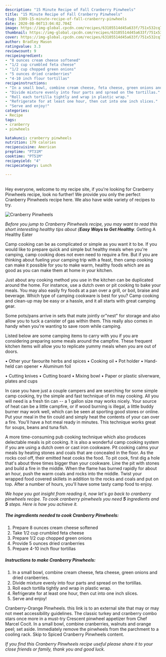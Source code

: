 ```yaml
---
description: "15 Minute Recipe of Fall Cranberry Pinwheels"
title: "15 Minute Recipe of Fall Cranberry Pinwheels"
slug: 3309-15-minute-recipe-of-fall-cranberry-pinwheels
date: 2020-08-06T13:04:02.704Z
image: https://img-global.cpcdn.com/recipes/63105514d45a633f/751x532cq70/cranberry-pinwheels-recipe-main-photo.jpg
thumbnail: https://img-global.cpcdn.com/recipes/63105514d45a633f/751x532cq70/cranberry-pinwheels-recipe-main-photo.jpg
cover: https://img-global.cpcdn.com/recipes/63105514d45a633f/751x532cq70/cranberry-pinwheels-recipe-main-photo.jpg
author: Bradley Mason
ratingvalue: 3.3
reviewcount: 9
recipeingredient:
- "8 ounces cream cheese softened"
- "1/2 cup crumbled feta cheese"
- "1/2 cup chopped green onions"
- "5 ounces dried cranberries"
- "4-10 inch flour tortillas"
recipeinstructions:
- "In a small bowl, combine cream cheese, feta cheese, green onions and dried cranberries."
- "Divide mixture evenly into four parts and spread on the tortillas."
- "Roll each tortilla tightly and wrap in plastic wrap."
- "Refrigerate for at least one hour, then cut into one inch slices."
- "Serve and enjoy!"
categories:
- Recipe
tags:
- cranberry
- pinwheels

katakunci: cranberry pinwheels 
nutrition: 179 calories
recipecuisine: American
preptime: "PT31M"
cooktime: "PT51M"
recipeyield: "4"
recipecategory: Lunch

---
```

<br>
Hey everyone, welcome to my recipe site, if you're looking for Cranberry Pinwheels recipe, look no further! We provide you only the perfect Cranberry Pinwheels recipe here. We also have wide variety of recipes to try.
<br>


![Cranberry Pinwheels](https://img-global.cpcdn.com/recipes/63105514d45a633f/751x532cq70/cranberry-pinwheels-recipe-main-photo.jpg)

<i>Before you jump to Cranberry Pinwheels recipe, you may want to read this short interesting healthy tips about {<strong>Easy Ways to Get Healthy</strong>.</i>
Getting A Healthy Eater

    
Camp cooking can be as complicated or simple as you want it to be. If you would like to prepare quick and simple but healthy meals when you're camping, camp cooking does not even need to require a fire. But if you are thinking about fueling your camping trip with a feast, then camp cooking can make it possible for you to make warm, healthy foods which are as good as you can make them at home in your kitchen.

 Just about any cooking method you use in the kitchen can be duplicated around the home. For instance, use a dutch oven or pit cooking to bake your meals. You may also easily fry foods at a pan over a grill, or boil, braise and beverage. Which type of camping cookware is best for you? Camp cooking and clean-up may be easy or a hassle, and it all starts with great camping gear.

Some pots/pans arrive in sets that mate jointly or"nest" for storage and also allow you to tuck a canister of gas within them. This really also comes in handy when you're wanting to save room while camping.

Listed below are some camping items to carry with you if you are considering preparing some meals around the campfire. These frequent kitchen items will allow you to replicate yummy meals when you are out of doors.


• Other your favourite herbs and spices
• Cooking oil
• Pot holder
• Hand-held can opener
• Aluminum foil

• Cutting knives
• Cutting board
• Mixing bowl
• Paper or plastic silverware, plates and cups

In case you have just a couple campers and are searching for some simple camp cooking, try the simple and fast technique of tin may cooking. All you will need is a fresh tin can -- a 1 gallon size may works nicely. Your source of heat can be a little campfire, or if wood burning is illegal, a little buddy burner may work well, which can be seen at sporting good stores or online. Put your meal in the tin could and simply heat the contents of your can over a fire. You'll have a hot meal ready in minutes.  This technique works great for soups, beans and tuna fish.

A more time-consuming pub cooking technique which also produces delectable meals is pit cooking.  It is also a wonderful camp cooking system if you are using a dutch oven or cast iron cookware. Pit cooking calms your meals by heating stones and coals that are concealed in the floor. As the rocks cool off, their emitted heat cooks the food. To pit cook, first dig a hole that's about three times bigger than your cookware. Line the pit with stones and build a fire in the middle. When the flame has burned rapidly for about an hour, push the warm coals and rocks into the middle. Twist your wrapped food covered skillets in addition to the rocks and coals and put on top. After a number of hours, you'll have some tasty camp food to enjoy.


<i>We hope you got insight from reading it, now let's go back to cranberry pinwheels recipe. To cook cranberry pinwheels you need <strong>5</strong> ingredients and <strong>5</strong> steps. Here is how you achieve it.
</i>

##### The ingredients needed to cook Cranberry Pinwheels:

1. Prepare 8 ounces cream cheese softened
1. Take 1/2 cup crumbled feta cheese
1. Prepare 1/2 cup chopped green onions
1. Provide 5 ounces dried cranberries
1. Prepare 4-10 inch flour tortillas


##### Instructions to make Cranberry Pinwheels:

1. In a small bowl, combine cream cheese, feta cheese, green onions and dried cranberries.
1. Divide mixture evenly into four parts and spread on the tortillas.
1. Roll each tortilla tightly and wrap in plastic wrap.
1. Refrigerate for at least one hour, then cut into one inch slices.
1. Serve and enjoy!


Cranberry-Orange Pinwheels. this link is to an external site that may or may not meet accessibility guidelines. The classic turkey and cranberry combo stars once more in a must-try Crescent pinwheel appetizer from Chef Marcel Cocit. In a small bowl, combine cranberries, walnuts and orange peel; set aside. Immediately remove the pinwheels from the parchment to a cooling rack. Skip to Spiced Cranberry Pinwheels content. 

<i>If you find this Cranberry Pinwheels recipe useful please share it to your close friends or family, thank you and good luck.</i>
